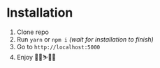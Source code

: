 # Installation

1. Clone repo
2. Run `yarn` or `npm i` _(wait for installation to finish)_
3. Go to `http://localhost:5000`
4. Enjoy 👾🚀⛷🎄🌈